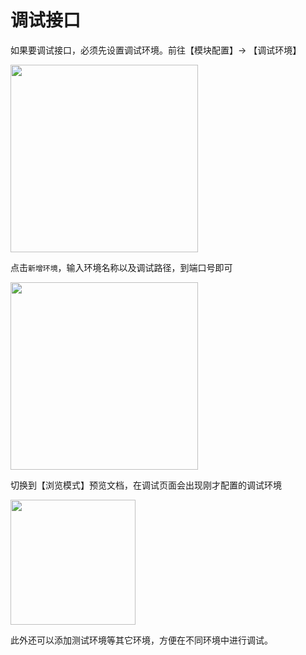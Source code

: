 # 调试接口

如果要调试接口，必须先设置调试环境。前往【模块配置】-> 【调试环境】

<img src="/static/help/images/debug1.png" style="height: 300px" />

点击`新增环境`，输入环境名称以及调试路径，到端口号即可

<img src="/static/help/images/debug3.png" style="height: 300px" />

切换到【浏览模式】预览文档，在调试页面会出现刚才配置的调试环境

<img src="/static/help/images/debug4.png" style="height: 200px" />

此外还可以添加测试环境等其它环境，方便在不同环境中进行调试。
